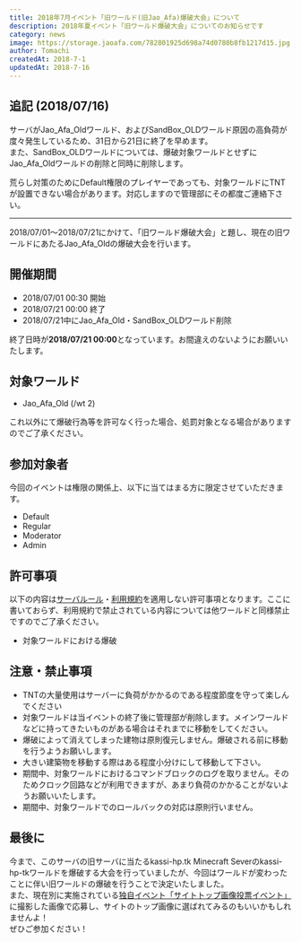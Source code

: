 ```yaml
---
title: 2018年7月イベント「旧ワールド(旧Jao_Afa)爆破大会」について
description: 2018年夏イベント「旧ワールド爆破大会」についてのお知らせです
category: news
image: https://storage.jaoafa.com/782801925d698a74d0780b8fb1217d15.jpg
author: Tomachi
createdAt: 2018-7-1
updatedAt: 2018-7-16
---
```


## 追記 (2018/07/16)

サーバがJao_Afa_Oldワールド、およびSandBox_OLDワールド原因の高負荷が度々発生しているため、31日から21日に終了を早めます。  
また、SandBox_OLDワールドについては、爆破対象ワールドとせずにJao_Afa_Oldワールドの削除と同時に削除します。

荒らし対策のためにDefault権限のプレイヤーであっても、対象ワールドにTNTが設置できない場合があります。対応しますので管理部にその都度ご連絡下さい。

---

2018/07/01〜2018/07/21にかけて、「旧ワールド爆破大会」と題し、現在の旧ワールドにあたるJao_Afa_Oldの爆破大会を行います。

## 開催期間

- 2018/07/01 00:30 開始
- 2018/07/21 00:00 終了
- 2018/07/21中にJao_Afa_Old・SandBox_OLDワールド削除

終了日時が**2018/07/21 00:00**となっています。お間違えのないようにお願いいたします。

## 対象ワールド

- Jao_Afa_Old (/wt 2)

これ以外にて爆破行為等を許可なく行った場合、処罰対象となる場合がありますのでご了承ください。

## 参加対象者

今回のイベントは権限の関係上、以下に当てはまる方に限定させていただきます。

- Default
- Regular
- Moderator
- Admin

## 許可事項

以下の内容は[サーバルール](/rule)・[利用規約](/rule/terms)を適用しない許可事項となります。ここに書いておらず、利用規約で禁止されている内容については他ワールドと同様禁止ですのでご了承ください。

- 対象ワールドにおける爆破

## 注意・禁止事項

- TNTの大量使用はサーバーに負荷がかかるのである程度節度を守って楽しんでください
- 対象ワールドは当イベントの終了後に管理部が削除します。メインワールドなどに持ってきたいものがある場合はそれまでに移動をしてください。  
- 爆破によって消えてしまった建物は原則復元しません。爆破される前に移動を行うようお願いします。
- 大きい建築物を移動する際はある程度小分けにして移動して下さい。  
- 期間中、対象ワールドにおけるコマンドブロックのログを取りません。そのためクロック回路などが利用できますが、あまり負荷のかかることがないようお願いいたします。  
- 期間中、対象ワールドでのロールバックの対応は原則行いません。

## 最後に

今まで、このサーバの旧サーバに当たるkassi-hp.tk Minecraft Severのkassi-hp-tkワールドを爆破する大会を行っていましたが、今回はワールドが変わったことに伴い旧ワールドの爆破を行うことで決定いたしました。  
また、現在別に実施されている[独自イベント「サイトトップ画像投票イベント」](/blog/201807_gallery_event)に撮影した画像で応募し、サイトのトップ画像に選ばれてみるのもいいかもしれませんよ！  
ぜひご参加ください！
